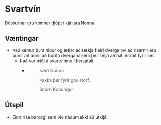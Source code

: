 # Svartvín
Bússurnar eru komnar djúpt í kjallara Nonna

## Væntingar
- Það kemur þurs niður og ætlar að sækja fleiri dverga því að risarnir eru
  búnir að búnir að borða dvergana sem þeir telja að hafi eitrað fyrir sér.
  - Það var miði á svartvíninu í Þursatali
    - > Kæri Nonna
      > 
      > Þakka þér fyrir góð störf.
      > 
      > Snorri Konungur

## Útspil
- Einn risa bardagi sem við náðum ekki að útkljá